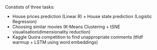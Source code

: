 Constists of three tasks:
- House prices prediction (Linear R) + House state prediction (Logistic Regression)
- Choosing similar movies (K-Means Clustering + tSNE visualisation\dimensionality reduction) 
- Kaggle Quora competition to find unappropriate comments (tfidf warmup + LSTM using word embeddings)
